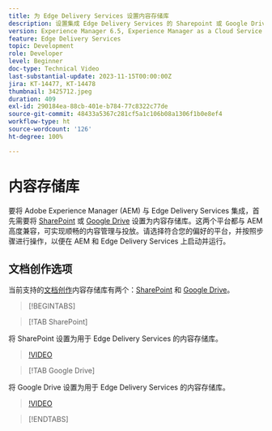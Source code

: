 ```yaml
---
title: 为 Edge Delivery Services 设置内容存储库
description: 设置集成 Edge Delivery Services 的 Sharepoint 或 Google Drive
version: Experience Manager 6.5, Experience Manager as a Cloud Service
feature: Edge Delivery Services
topic: Development
role: Developer
level: Beginner
doc-type: Technical Video
last-substantial-update: 2023-11-15T00:00:00Z
jira: KT-14477, KT-14478
thumbnail: 3425712.jpeg
duration: 409
exl-id: 290184ea-88cb-401e-b784-77c8322c77de
source-git-commit: 48433a5367c281cf5a1c106b08a1306f1b0e8ef4
workflow-type: ht
source-wordcount: '126'
ht-degree: 100%

---
```


# 内容存储库

要将 Adobe Experience Manager (AEM) 与 Edge Delivery Services 集成，首先需要将 [SharePoint](#sharepoint) 或 [Google Drive](#google-drive) 设置为内容存储库。这两个平台都与 AEM 高度兼容，可实现顺畅的内容管理与投放。请选择符合您的偏好的平台，并按照步骤进行操作，以便在 AEM 和 Edge Delivery Services 上启动并运行。

## 文档创作选项

当前支持的[文档创作](../../document-authoring/set-up.md)内容存储库有两个：[SharePoint](#sharepoint) 和 [Google Drive](#google-drive)。

>[!BEGINTABS]

>[!TAB SharePoint]

将 SharePoint 设置为用于 Edge Delivery Services 的内容存储库。

>[!VIDEO](https://video.tv.adobe.com/v/3446038/?learn=on&captions=chi_hans)

>[!TAB Google Drive]

将 Google Drive 设置为用于 Edge Delivery Services 的内容存储库。

>[!VIDEO](https://video.tv.adobe.com/v/3434730/?learn=on&captions=chi_hans)

>[!ENDTABS]
